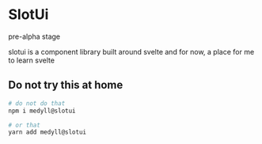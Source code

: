 # SlotUi

pre-alpha stage 

slotui is a  component library built around svelte
and for now, a place for me to learn svelte
## Do not try this at home
 
```bash
# do not do that
npm i medyll@slotui

# or that
yarn add medyll@slotui
```


 